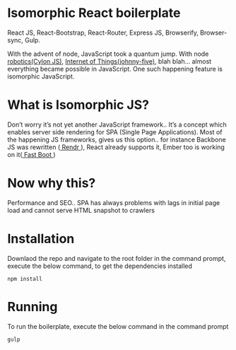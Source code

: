 # Isomorphic React boilerplate
React JS, React-Bootstrap, React-Router, Express JS, Browserify, Browser-sync, Gulp.

With the advent of node, JavaScript took a quantum jump. With node <a href="http://cylonjs.com/">robotics(Cylon JS)</a>, <a href="https://github.com/rwaldron/johnny-five">Internet of Things(johnny-five)</a>, blah blah... almost everything became possible in JavaScript. One such happening feature is  isomorphic JavaScript. 

# What is Isomorphic JS?
Don’t worry it’s not yet another JavaScript framework.. It’s a concept which enables server side rendering for SPA (Single Page Applications). Most of the happening JS frameworks, gives us this option.. for instance Backbone JS was rewritten (<a href="http://rendrjs.github.io/"> Rendr </a>), React already supports it, Ember too is working on it(<a href="https://github.com/tildeio/ember-cli-fastboot"> Fast Boot </a>)

# Now why this?
Performance and SEO.. SPA has always problems with lags in initial page load and cannot serve HTML snapshot to crawlers

# Installation

Downlaod the repo and navigate to the root folder in the command prompt, execute the below command, to get the dependencies installed

```
npm install

```

# Running

To run the boilerplate, execute the below command in the command prompt

```
gulp

```

